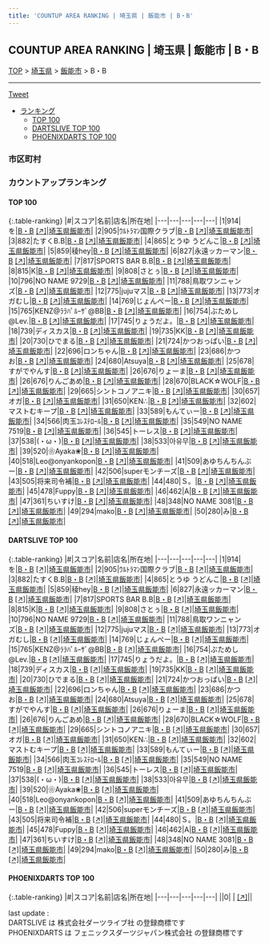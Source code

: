 ```yaml
---
title: 'COUNTUP AREA RANKING | 埼玉県 | 飯能市 | B・B'
---
```

## COUNTUP AREA RANKING | 埼玉県 | 飯能市 | B・B

[TOP](/darts/rank/) > [埼玉県](/darts/rank/埼玉県/) > [飯能市](/darts/rank/埼玉県/飯能市/) > B・B

___

<a href="https://twitter.com/share?ref_src=twsrc%5Etfw" data-text="COUNTUP AREA RANKING | 埼玉県飯能市B・B" class="twitter-share-button" data-hashtags="DARTSLIVE,PHOENIXDARTS,darts,ダーツ" data-show-count="false">Tweet</a>

* [ランキング](#カウントアップランキング)
    * [TOP 100](#top-100)
    * [DARTSLIVE TOP 100](#dartslive-top-100)
    * [PHOENIXDARTS TOP 100](#phoenixdarts-top-100)

### 市区町村

<ul>

</ul>

### カウントアップランキング

#### TOP 100



{:.table-ranking}
|#|スコア|名前|店名|所在地|
|---|---|---|---|---|
|1|914|<span class="rank-name-dl">を</span>|<a href="/darts/rank/shops/b7a14654ad784d030d9b047a20a7ba1e.html">B・B</a> <a href="https://search.dartslive.com/jp/shop/b7a14654ad784d030d9b047a20a7ba1e">[↗]</a>|<a href="/darts/rank/埼玉県/飯能市">埼玉県飯能市</a>|
|2|905|<span class="rank-name-dl">ｳﾙﾄﾗﾏﾝ国際クラブ</span>|<a href="/darts/rank/shops/b7a14654ad784d030d9b047a20a7ba1e.html">B・B</a> <a href="https://search.dartslive.com/jp/shop/b7a14654ad784d030d9b047a20a7ba1e">[↗]</a>|<a href="/darts/rank/埼玉県/飯能市">埼玉県飯能市</a>|
|3|882|<span class="rank-name-dl">たすくB.B</span>|<a href="/darts/rank/shops/b7a14654ad784d030d9b047a20a7ba1e.html">B・B</a> <a href="https://search.dartslive.com/jp/shop/b7a14654ad784d030d9b047a20a7ba1e">[↗]</a>|<a href="/darts/rank/埼玉県/飯能市">埼玉県飯能市</a>|
|4|865|<span class="rank-name-dl">とうゆ うどんこ</span>|<a href="/darts/rank/shops/b7a14654ad784d030d9b047a20a7ba1e.html">B・B</a> <a href="https://search.dartslive.com/jp/shop/b7a14654ad784d030d9b047a20a7ba1e">[↗]</a>|<a href="/darts/rank/埼玉県/飯能市">埼玉県飯能市</a>|
|5|859|<span class="rank-name-dl">稜hey</span>|<a href="/darts/rank/shops/b7a14654ad784d030d9b047a20a7ba1e.html">B・B</a> <a href="https://search.dartslive.com/jp/shop/b7a14654ad784d030d9b047a20a7ba1e">[↗]</a>|<a href="/darts/rank/埼玉県/飯能市">埼玉県飯能市</a>|
|6|827|<span class="rank-name-dl">永遠ッカーマン</span>|<a href="/darts/rank/shops/b7a14654ad784d030d9b047a20a7ba1e.html">B・B</a> <a href="https://search.dartslive.com/jp/shop/b7a14654ad784d030d9b047a20a7ba1e">[↗]</a>|<a href="/darts/rank/埼玉県/飯能市">埼玉県飯能市</a>|
|7|817|<span class="rank-name-dl">SPORTS BAR B.B</span>|<a href="/darts/rank/shops/b7a14654ad784d030d9b047a20a7ba1e.html">B・B</a> <a href="https://search.dartslive.com/jp/shop/b7a14654ad784d030d9b047a20a7ba1e">[↗]</a>|<a href="/darts/rank/埼玉県/飯能市">埼玉県飯能市</a>|
|8|815|<span class="rank-name-dl">K</span>|<a href="/darts/rank/shops/b7a14654ad784d030d9b047a20a7ba1e.html">B・B</a> <a href="https://search.dartslive.com/jp/shop/b7a14654ad784d030d9b047a20a7ba1e">[↗]</a>|<a href="/darts/rank/埼玉県/飯能市">埼玉県飯能市</a>|
|9|808|<span class="rank-name-dl">さとぅ</span>|<a href="/darts/rank/shops/b7a14654ad784d030d9b047a20a7ba1e.html">B・B</a> <a href="https://search.dartslive.com/jp/shop/b7a14654ad784d030d9b047a20a7ba1e">[↗]</a>|<a href="/darts/rank/埼玉県/飯能市">埼玉県飯能市</a>|
|10|796|<span class="rank-name-dl">NO NAME 9729</span>|<a href="/darts/rank/shops/b7a14654ad784d030d9b047a20a7ba1e.html">B・B</a> <a href="https://search.dartslive.com/jp/shop/b7a14654ad784d030d9b047a20a7ba1e">[↗]</a>|<a href="/darts/rank/埼玉県/飯能市">埼玉県飯能市</a>|
|11|788|<span class="rank-name-dl">鳥取ワンニャンズ</span>|<a href="/darts/rank/shops/b7a14654ad784d030d9b047a20a7ba1e.html">B・B</a> <a href="https://search.dartslive.com/jp/shop/b7a14654ad784d030d9b047a20a7ba1e">[↗]</a>|<a href="/darts/rank/埼玉県/飯能市">埼玉県飯能市</a>|
|12|775|<span class="rank-name-dl">jujuマス</span>|<a href="/darts/rank/shops/b7a14654ad784d030d9b047a20a7ba1e.html">B・B</a> <a href="https://search.dartslive.com/jp/shop/b7a14654ad784d030d9b047a20a7ba1e">[↗]</a>|<a href="/darts/rank/埼玉県/飯能市">埼玉県飯能市</a>|
|13|773|<span class="rank-name-dl">オガむし</span>|<a href="/darts/rank/shops/b7a14654ad784d030d9b047a20a7ba1e.html">B・B</a> <a href="https://search.dartslive.com/jp/shop/b7a14654ad784d030d9b047a20a7ba1e">[↗]</a>|<a href="/darts/rank/埼玉県/飯能市">埼玉県飯能市</a>|
|14|769|<span class="rank-name-dl">じょんぺー</span>|<a href="/darts/rank/shops/b7a14654ad784d030d9b047a20a7ba1e.html">B・B</a> <a href="https://search.dartslive.com/jp/shop/b7a14654ad784d030d9b047a20a7ba1e">[↗]</a>|<a href="/darts/rank/埼玉県/飯能市">埼玉県飯能市</a>|
|15|765|<span class="rank-name-dl">KENZ@ﾗﾗﾊﾟﾙｰｻﾞ@BB</span>|<a href="/darts/rank/shops/b7a14654ad784d030d9b047a20a7ba1e.html">B・B</a> <a href="https://search.dartslive.com/jp/shop/b7a14654ad784d030d9b047a20a7ba1e">[↗]</a>|<a href="/darts/rank/埼玉県/飯能市">埼玉県飯能市</a>|
|16|754|<span class="rank-name-dl">ぶためし@Lev.</span>|<a href="/darts/rank/shops/b7a14654ad784d030d9b047a20a7ba1e.html">B・B</a> <a href="https://search.dartslive.com/jp/shop/b7a14654ad784d030d9b047a20a7ba1e">[↗]</a>|<a href="/darts/rank/埼玉県/飯能市">埼玉県飯能市</a>|
|17|745|<span class="rank-name-dl">りょうだよ。</span>|<a href="/darts/rank/shops/b7a14654ad784d030d9b047a20a7ba1e.html">B・B</a> <a href="https://search.dartslive.com/jp/shop/b7a14654ad784d030d9b047a20a7ba1e">[↗]</a>|<a href="/darts/rank/埼玉県/飯能市">埼玉県飯能市</a>|
|18|739|<span class="rank-name-dl">ディスカス</span>|<a href="/darts/rank/shops/b7a14654ad784d030d9b047a20a7ba1e.html">B・B</a> <a href="https://search.dartslive.com/jp/shop/b7a14654ad784d030d9b047a20a7ba1e">[↗]</a>|<a href="/darts/rank/埼玉県/飯能市">埼玉県飯能市</a>|
|19|735|<span class="rank-name-dl">KK</span>|<a href="/darts/rank/shops/b7a14654ad784d030d9b047a20a7ba1e.html">B・B</a> <a href="https://search.dartslive.com/jp/shop/b7a14654ad784d030d9b047a20a7ba1e">[↗]</a>|<a href="/darts/rank/埼玉県/飯能市">埼玉県飯能市</a>|
|20|730|<span class="rank-name-dl">ひでまる</span>|<a href="/darts/rank/shops/b7a14654ad784d030d9b047a20a7ba1e.html">B・B</a> <a href="https://search.dartslive.com/jp/shop/b7a14654ad784d030d9b047a20a7ba1e">[↗]</a>|<a href="/darts/rank/埼玉県/飯能市">埼玉県飯能市</a>|
|21|724|<span class="rank-name-dl">かつおっぱい</span>|<a href="/darts/rank/shops/b7a14654ad784d030d9b047a20a7ba1e.html">B・B</a> <a href="https://search.dartslive.com/jp/shop/b7a14654ad784d030d9b047a20a7ba1e">[↗]</a>|<a href="/darts/rank/埼玉県/飯能市">埼玉県飯能市</a>|
|22|696|<span class="rank-name-dl">ロンちゃん</span>|<a href="/darts/rank/shops/b7a14654ad784d030d9b047a20a7ba1e.html">B・B</a> <a href="https://search.dartslive.com/jp/shop/b7a14654ad784d030d9b047a20a7ba1e">[↗]</a>|<a href="/darts/rank/埼玉県/飯能市">埼玉県飯能市</a>|
|23|686|<span class="rank-name-dl">かつお</span>|<a href="/darts/rank/shops/b7a14654ad784d030d9b047a20a7ba1e.html">B・B</a> <a href="https://search.dartslive.com/jp/shop/b7a14654ad784d030d9b047a20a7ba1e">[↗]</a>|<a href="/darts/rank/埼玉県/飯能市">埼玉県飯能市</a>|
|24|680|<span class="rank-name-dl">Atsuya</span>|<a href="/darts/rank/shops/b7a14654ad784d030d9b047a20a7ba1e.html">B・B</a> <a href="https://search.dartslive.com/jp/shop/b7a14654ad784d030d9b047a20a7ba1e">[↗]</a>|<a href="/darts/rank/埼玉県/飯能市">埼玉県飯能市</a>|
|25|678|<span class="rank-name-dl">すがでやんす</span>|<a href="/darts/rank/shops/b7a14654ad784d030d9b047a20a7ba1e.html">B・B</a> <a href="https://search.dartslive.com/jp/shop/b7a14654ad784d030d9b047a20a7ba1e">[↗]</a>|<a href="/darts/rank/埼玉県/飯能市">埼玉県飯能市</a>|
|26|676|<span class="rank-name-dl">りょーま</span>|<a href="/darts/rank/shops/b7a14654ad784d030d9b047a20a7ba1e.html">B・B</a> <a href="https://search.dartslive.com/jp/shop/b7a14654ad784d030d9b047a20a7ba1e">[↗]</a>|<a href="/darts/rank/埼玉県/飯能市">埼玉県飯能市</a>|
|26|676|<span class="rank-name-dl">りんごあめ</span>|<a href="/darts/rank/shops/b7a14654ad784d030d9b047a20a7ba1e.html">B・B</a> <a href="https://search.dartslive.com/jp/shop/b7a14654ad784d030d9b047a20a7ba1e">[↗]</a>|<a href="/darts/rank/埼玉県/飯能市">埼玉県飯能市</a>|
|28|670|<span class="rank-name-dl">BLACK☆WOLF</span>|<a href="/darts/rank/shops/b7a14654ad784d030d9b047a20a7ba1e.html">B・B</a> <a href="https://search.dartslive.com/jp/shop/b7a14654ad784d030d9b047a20a7ba1e">[↗]</a>|<a href="/darts/rank/埼玉県/飯能市">埼玉県飯能市</a>|
|29|665|<span class="rank-name-dl">シントコノアニキ</span>|<a href="/darts/rank/shops/b7a14654ad784d030d9b047a20a7ba1e.html">B・B</a> <a href="https://search.dartslive.com/jp/shop/b7a14654ad784d030d9b047a20a7ba1e">[↗]</a>|<a href="/darts/rank/埼玉県/飯能市">埼玉県飯能市</a>|
|30|657|<span class="rank-name-dl">オガ</span>|<a href="/darts/rank/shops/b7a14654ad784d030d9b047a20a7ba1e.html">B・B</a> <a href="https://search.dartslive.com/jp/shop/b7a14654ad784d030d9b047a20a7ba1e">[↗]</a>|<a href="/darts/rank/埼玉県/飯能市">埼玉県飯能市</a>|
|31|650|<span class="rank-name-dl">KEN∴</span>|<a href="/darts/rank/shops/b7a14654ad784d030d9b047a20a7ba1e.html">B・B</a> <a href="https://search.dartslive.com/jp/shop/b7a14654ad784d030d9b047a20a7ba1e">[↗]</a>|<a href="/darts/rank/埼玉県/飯能市">埼玉県飯能市</a>|
|32|602|<span class="rank-name-dl">マストむキープ</span>|<a href="/darts/rank/shops/b7a14654ad784d030d9b047a20a7ba1e.html">B・B</a> <a href="https://search.dartslive.com/jp/shop/b7a14654ad784d030d9b047a20a7ba1e">[↗]</a>|<a href="/darts/rank/埼玉県/飯能市">埼玉県飯能市</a>|
|33|589|<span class="rank-name-dl">もんてぃー</span>|<a href="/darts/rank/shops/b7a14654ad784d030d9b047a20a7ba1e.html">B・B</a> <a href="https://search.dartslive.com/jp/shop/b7a14654ad784d030d9b047a20a7ba1e">[↗]</a>|<a href="/darts/rank/埼玉県/飯能市">埼玉県飯能市</a>|
|34|566|<span class="rank-name-dl">肉玉ｺﾚｽﾃﾛｰﾙ</span>|<a href="/darts/rank/shops/b7a14654ad784d030d9b047a20a7ba1e.html">B・B</a> <a href="https://search.dartslive.com/jp/shop/b7a14654ad784d030d9b047a20a7ba1e">[↗]</a>|<a href="/darts/rank/埼玉県/飯能市">埼玉県飯能市</a>|
|35|549|<span class="rank-name-dl">NO NAME 7519</span>|<a href="/darts/rank/shops/b7a14654ad784d030d9b047a20a7ba1e.html">B・B</a> <a href="https://search.dartslive.com/jp/shop/b7a14654ad784d030d9b047a20a7ba1e">[↗]</a>|<a href="/darts/rank/埼玉県/飯能市">埼玉県飯能市</a>|
|36|545|<span class="rank-name-dl">トーレス</span>|<a href="/darts/rank/shops/b7a14654ad784d030d9b047a20a7ba1e.html">B・B</a> <a href="https://search.dartslive.com/jp/shop/b7a14654ad784d030d9b047a20a7ba1e">[↗]</a>|<a href="/darts/rank/埼玉県/飯能市">埼玉県飯能市</a>|
|37|538|<span class="rank-name-dl">(・ω・)</span>|<a href="/darts/rank/shops/b7a14654ad784d030d9b047a20a7ba1e.html">B・B</a> <a href="https://search.dartslive.com/jp/shop/b7a14654ad784d030d9b047a20a7ba1e">[↗]</a>|<a href="/darts/rank/埼玉県/飯能市">埼玉県飯能市</a>|
|38|533|<span class="rank-name-dl">아유무</span>|<a href="/darts/rank/shops/b7a14654ad784d030d9b047a20a7ba1e.html">B・B</a> <a href="https://search.dartslive.com/jp/shop/b7a14654ad784d030d9b047a20a7ba1e">[↗]</a>|<a href="/darts/rank/埼玉県/飯能市">埼玉県飯能市</a>|
|39|520|<span class="rank-name-dl">❀Ayaka❀</span>|<a href="/darts/rank/shops/b7a14654ad784d030d9b047a20a7ba1e.html">B・B</a> <a href="https://search.dartslive.com/jp/shop/b7a14654ad784d030d9b047a20a7ba1e">[↗]</a>|<a href="/darts/rank/埼玉県/飯能市">埼玉県飯能市</a>|
|40|518|<span class="rank-name-dl">Leo@onyankopon</span>|<a href="/darts/rank/shops/b7a14654ad784d030d9b047a20a7ba1e.html">B・B</a> <a href="https://search.dartslive.com/jp/shop/b7a14654ad784d030d9b047a20a7ba1e">[↗]</a>|<a href="/darts/rank/埼玉県/飯能市">埼玉県飯能市</a>|
|41|509|<span class="rank-name-dl">あゆちんちんぶー</span>|<a href="/darts/rank/shops/b7a14654ad784d030d9b047a20a7ba1e.html">B・B</a> <a href="https://search.dartslive.com/jp/shop/b7a14654ad784d030d9b047a20a7ba1e">[↗]</a>|<a href="/darts/rank/埼玉県/飯能市">埼玉県飯能市</a>|
|42|506|<span class="rank-name-dl">superモンチーズ</span>|<a href="/darts/rank/shops/b7a14654ad784d030d9b047a20a7ba1e.html">B・B</a> <a href="https://search.dartslive.com/jp/shop/b7a14654ad784d030d9b047a20a7ba1e">[↗]</a>|<a href="/darts/rank/埼玉県/飯能市">埼玉県飯能市</a>|
|43|505|<span class="rank-name-dl">将来司令補</span>|<a href="/darts/rank/shops/b7a14654ad784d030d9b047a20a7ba1e.html">B・B</a> <a href="https://search.dartslive.com/jp/shop/b7a14654ad784d030d9b047a20a7ba1e">[↗]</a>|<a href="/darts/rank/埼玉県/飯能市">埼玉県飯能市</a>|
|44|480|<span class="rank-name-dl">Ｓ。</span>|<a href="/darts/rank/shops/b7a14654ad784d030d9b047a20a7ba1e.html">B・B</a> <a href="https://search.dartslive.com/jp/shop/b7a14654ad784d030d9b047a20a7ba1e">[↗]</a>|<a href="/darts/rank/埼玉県/飯能市">埼玉県飯能市</a>|
|45|478|<span class="rank-name-dl">Fuppy</span>|<a href="/darts/rank/shops/b7a14654ad784d030d9b047a20a7ba1e.html">B・B</a> <a href="https://search.dartslive.com/jp/shop/b7a14654ad784d030d9b047a20a7ba1e">[↗]</a>|<a href="/darts/rank/埼玉県/飯能市">埼玉県飯能市</a>|
|46|462|<span class="rank-name-dl">A</span>|<a href="/darts/rank/shops/b7a14654ad784d030d9b047a20a7ba1e.html">B・B</a> <a href="https://search.dartslive.com/jp/shop/b7a14654ad784d030d9b047a20a7ba1e">[↗]</a>|<a href="/darts/rank/埼玉県/飯能市">埼玉県飯能市</a>|
|47|361|<span class="rank-name-dl">ちいすけ</span>|<a href="/darts/rank/shops/b7a14654ad784d030d9b047a20a7ba1e.html">B・B</a> <a href="https://search.dartslive.com/jp/shop/b7a14654ad784d030d9b047a20a7ba1e">[↗]</a>|<a href="/darts/rank/埼玉県/飯能市">埼玉県飯能市</a>|
|48|348|<span class="rank-name-dl">NO NAME 3081</span>|<a href="/darts/rank/shops/b7a14654ad784d030d9b047a20a7ba1e.html">B・B</a> <a href="https://search.dartslive.com/jp/shop/b7a14654ad784d030d9b047a20a7ba1e">[↗]</a>|<a href="/darts/rank/埼玉県/飯能市">埼玉県飯能市</a>|
|49|294|<span class="rank-name-dl">mako</span>|<a href="/darts/rank/shops/b7a14654ad784d030d9b047a20a7ba1e.html">B・B</a> <a href="https://search.dartslive.com/jp/shop/b7a14654ad784d030d9b047a20a7ba1e">[↗]</a>|<a href="/darts/rank/埼玉県/飯能市">埼玉県飯能市</a>|
|50|280|<span class="rank-name-dl">み</span>|<a href="/darts/rank/shops/b7a14654ad784d030d9b047a20a7ba1e.html">B・B</a> <a href="https://search.dartslive.com/jp/shop/b7a14654ad784d030d9b047a20a7ba1e">[↗]</a>|<a href="/darts/rank/埼玉県/飯能市">埼玉県飯能市</a>|


#### DARTSLIVE TOP 100



{:.table-ranking}
|#|スコア|名前|店名|所在地|
|---|---|---|---|---|
|1|914|<span class="rank-name-dl">を</span>|<a href="/darts/rank/shops/b7a14654ad784d030d9b047a20a7ba1e.html">B・B</a> <a href="https://search.dartslive.com/jp/shop/b7a14654ad784d030d9b047a20a7ba1e">[↗]</a>|<a href="/darts/rank/埼玉県/飯能市">埼玉県飯能市</a>|
|2|905|<span class="rank-name-dl">ｳﾙﾄﾗﾏﾝ国際クラブ</span>|<a href="/darts/rank/shops/b7a14654ad784d030d9b047a20a7ba1e.html">B・B</a> <a href="https://search.dartslive.com/jp/shop/b7a14654ad784d030d9b047a20a7ba1e">[↗]</a>|<a href="/darts/rank/埼玉県/飯能市">埼玉県飯能市</a>|
|3|882|<span class="rank-name-dl">たすくB.B</span>|<a href="/darts/rank/shops/b7a14654ad784d030d9b047a20a7ba1e.html">B・B</a> <a href="https://search.dartslive.com/jp/shop/b7a14654ad784d030d9b047a20a7ba1e">[↗]</a>|<a href="/darts/rank/埼玉県/飯能市">埼玉県飯能市</a>|
|4|865|<span class="rank-name-dl">とうゆ うどんこ</span>|<a href="/darts/rank/shops/b7a14654ad784d030d9b047a20a7ba1e.html">B・B</a> <a href="https://search.dartslive.com/jp/shop/b7a14654ad784d030d9b047a20a7ba1e">[↗]</a>|<a href="/darts/rank/埼玉県/飯能市">埼玉県飯能市</a>|
|5|859|<span class="rank-name-dl">稜hey</span>|<a href="/darts/rank/shops/b7a14654ad784d030d9b047a20a7ba1e.html">B・B</a> <a href="https://search.dartslive.com/jp/shop/b7a14654ad784d030d9b047a20a7ba1e">[↗]</a>|<a href="/darts/rank/埼玉県/飯能市">埼玉県飯能市</a>|
|6|827|<span class="rank-name-dl">永遠ッカーマン</span>|<a href="/darts/rank/shops/b7a14654ad784d030d9b047a20a7ba1e.html">B・B</a> <a href="https://search.dartslive.com/jp/shop/b7a14654ad784d030d9b047a20a7ba1e">[↗]</a>|<a href="/darts/rank/埼玉県/飯能市">埼玉県飯能市</a>|
|7|817|<span class="rank-name-dl">SPORTS BAR B.B</span>|<a href="/darts/rank/shops/b7a14654ad784d030d9b047a20a7ba1e.html">B・B</a> <a href="https://search.dartslive.com/jp/shop/b7a14654ad784d030d9b047a20a7ba1e">[↗]</a>|<a href="/darts/rank/埼玉県/飯能市">埼玉県飯能市</a>|
|8|815|<span class="rank-name-dl">K</span>|<a href="/darts/rank/shops/b7a14654ad784d030d9b047a20a7ba1e.html">B・B</a> <a href="https://search.dartslive.com/jp/shop/b7a14654ad784d030d9b047a20a7ba1e">[↗]</a>|<a href="/darts/rank/埼玉県/飯能市">埼玉県飯能市</a>|
|9|808|<span class="rank-name-dl">さとぅ</span>|<a href="/darts/rank/shops/b7a14654ad784d030d9b047a20a7ba1e.html">B・B</a> <a href="https://search.dartslive.com/jp/shop/b7a14654ad784d030d9b047a20a7ba1e">[↗]</a>|<a href="/darts/rank/埼玉県/飯能市">埼玉県飯能市</a>|
|10|796|<span class="rank-name-dl">NO NAME 9729</span>|<a href="/darts/rank/shops/b7a14654ad784d030d9b047a20a7ba1e.html">B・B</a> <a href="https://search.dartslive.com/jp/shop/b7a14654ad784d030d9b047a20a7ba1e">[↗]</a>|<a href="/darts/rank/埼玉県/飯能市">埼玉県飯能市</a>|
|11|788|<span class="rank-name-dl">鳥取ワンニャンズ</span>|<a href="/darts/rank/shops/b7a14654ad784d030d9b047a20a7ba1e.html">B・B</a> <a href="https://search.dartslive.com/jp/shop/b7a14654ad784d030d9b047a20a7ba1e">[↗]</a>|<a href="/darts/rank/埼玉県/飯能市">埼玉県飯能市</a>|
|12|775|<span class="rank-name-dl">jujuマス</span>|<a href="/darts/rank/shops/b7a14654ad784d030d9b047a20a7ba1e.html">B・B</a> <a href="https://search.dartslive.com/jp/shop/b7a14654ad784d030d9b047a20a7ba1e">[↗]</a>|<a href="/darts/rank/埼玉県/飯能市">埼玉県飯能市</a>|
|13|773|<span class="rank-name-dl">オガむし</span>|<a href="/darts/rank/shops/b7a14654ad784d030d9b047a20a7ba1e.html">B・B</a> <a href="https://search.dartslive.com/jp/shop/b7a14654ad784d030d9b047a20a7ba1e">[↗]</a>|<a href="/darts/rank/埼玉県/飯能市">埼玉県飯能市</a>|
|14|769|<span class="rank-name-dl">じょんぺー</span>|<a href="/darts/rank/shops/b7a14654ad784d030d9b047a20a7ba1e.html">B・B</a> <a href="https://search.dartslive.com/jp/shop/b7a14654ad784d030d9b047a20a7ba1e">[↗]</a>|<a href="/darts/rank/埼玉県/飯能市">埼玉県飯能市</a>|
|15|765|<span class="rank-name-dl">KENZ@ﾗﾗﾊﾟﾙｰｻﾞ@BB</span>|<a href="/darts/rank/shops/b7a14654ad784d030d9b047a20a7ba1e.html">B・B</a> <a href="https://search.dartslive.com/jp/shop/b7a14654ad784d030d9b047a20a7ba1e">[↗]</a>|<a href="/darts/rank/埼玉県/飯能市">埼玉県飯能市</a>|
|16|754|<span class="rank-name-dl">ぶためし@Lev.</span>|<a href="/darts/rank/shops/b7a14654ad784d030d9b047a20a7ba1e.html">B・B</a> <a href="https://search.dartslive.com/jp/shop/b7a14654ad784d030d9b047a20a7ba1e">[↗]</a>|<a href="/darts/rank/埼玉県/飯能市">埼玉県飯能市</a>|
|17|745|<span class="rank-name-dl">りょうだよ。</span>|<a href="/darts/rank/shops/b7a14654ad784d030d9b047a20a7ba1e.html">B・B</a> <a href="https://search.dartslive.com/jp/shop/b7a14654ad784d030d9b047a20a7ba1e">[↗]</a>|<a href="/darts/rank/埼玉県/飯能市">埼玉県飯能市</a>|
|18|739|<span class="rank-name-dl">ディスカス</span>|<a href="/darts/rank/shops/b7a14654ad784d030d9b047a20a7ba1e.html">B・B</a> <a href="https://search.dartslive.com/jp/shop/b7a14654ad784d030d9b047a20a7ba1e">[↗]</a>|<a href="/darts/rank/埼玉県/飯能市">埼玉県飯能市</a>|
|19|735|<span class="rank-name-dl">KK</span>|<a href="/darts/rank/shops/b7a14654ad784d030d9b047a20a7ba1e.html">B・B</a> <a href="https://search.dartslive.com/jp/shop/b7a14654ad784d030d9b047a20a7ba1e">[↗]</a>|<a href="/darts/rank/埼玉県/飯能市">埼玉県飯能市</a>|
|20|730|<span class="rank-name-dl">ひでまる</span>|<a href="/darts/rank/shops/b7a14654ad784d030d9b047a20a7ba1e.html">B・B</a> <a href="https://search.dartslive.com/jp/shop/b7a14654ad784d030d9b047a20a7ba1e">[↗]</a>|<a href="/darts/rank/埼玉県/飯能市">埼玉県飯能市</a>|
|21|724|<span class="rank-name-dl">かつおっぱい</span>|<a href="/darts/rank/shops/b7a14654ad784d030d9b047a20a7ba1e.html">B・B</a> <a href="https://search.dartslive.com/jp/shop/b7a14654ad784d030d9b047a20a7ba1e">[↗]</a>|<a href="/darts/rank/埼玉県/飯能市">埼玉県飯能市</a>|
|22|696|<span class="rank-name-dl">ロンちゃん</span>|<a href="/darts/rank/shops/b7a14654ad784d030d9b047a20a7ba1e.html">B・B</a> <a href="https://search.dartslive.com/jp/shop/b7a14654ad784d030d9b047a20a7ba1e">[↗]</a>|<a href="/darts/rank/埼玉県/飯能市">埼玉県飯能市</a>|
|23|686|<span class="rank-name-dl">かつお</span>|<a href="/darts/rank/shops/b7a14654ad784d030d9b047a20a7ba1e.html">B・B</a> <a href="https://search.dartslive.com/jp/shop/b7a14654ad784d030d9b047a20a7ba1e">[↗]</a>|<a href="/darts/rank/埼玉県/飯能市">埼玉県飯能市</a>|
|24|680|<span class="rank-name-dl">Atsuya</span>|<a href="/darts/rank/shops/b7a14654ad784d030d9b047a20a7ba1e.html">B・B</a> <a href="https://search.dartslive.com/jp/shop/b7a14654ad784d030d9b047a20a7ba1e">[↗]</a>|<a href="/darts/rank/埼玉県/飯能市">埼玉県飯能市</a>|
|25|678|<span class="rank-name-dl">すがでやんす</span>|<a href="/darts/rank/shops/b7a14654ad784d030d9b047a20a7ba1e.html">B・B</a> <a href="https://search.dartslive.com/jp/shop/b7a14654ad784d030d9b047a20a7ba1e">[↗]</a>|<a href="/darts/rank/埼玉県/飯能市">埼玉県飯能市</a>|
|26|676|<span class="rank-name-dl">りょーま</span>|<a href="/darts/rank/shops/b7a14654ad784d030d9b047a20a7ba1e.html">B・B</a> <a href="https://search.dartslive.com/jp/shop/b7a14654ad784d030d9b047a20a7ba1e">[↗]</a>|<a href="/darts/rank/埼玉県/飯能市">埼玉県飯能市</a>|
|26|676|<span class="rank-name-dl">りんごあめ</span>|<a href="/darts/rank/shops/b7a14654ad784d030d9b047a20a7ba1e.html">B・B</a> <a href="https://search.dartslive.com/jp/shop/b7a14654ad784d030d9b047a20a7ba1e">[↗]</a>|<a href="/darts/rank/埼玉県/飯能市">埼玉県飯能市</a>|
|28|670|<span class="rank-name-dl">BLACK☆WOLF</span>|<a href="/darts/rank/shops/b7a14654ad784d030d9b047a20a7ba1e.html">B・B</a> <a href="https://search.dartslive.com/jp/shop/b7a14654ad784d030d9b047a20a7ba1e">[↗]</a>|<a href="/darts/rank/埼玉県/飯能市">埼玉県飯能市</a>|
|29|665|<span class="rank-name-dl">シントコノアニキ</span>|<a href="/darts/rank/shops/b7a14654ad784d030d9b047a20a7ba1e.html">B・B</a> <a href="https://search.dartslive.com/jp/shop/b7a14654ad784d030d9b047a20a7ba1e">[↗]</a>|<a href="/darts/rank/埼玉県/飯能市">埼玉県飯能市</a>|
|30|657|<span class="rank-name-dl">オガ</span>|<a href="/darts/rank/shops/b7a14654ad784d030d9b047a20a7ba1e.html">B・B</a> <a href="https://search.dartslive.com/jp/shop/b7a14654ad784d030d9b047a20a7ba1e">[↗]</a>|<a href="/darts/rank/埼玉県/飯能市">埼玉県飯能市</a>|
|31|650|<span class="rank-name-dl">KEN∴</span>|<a href="/darts/rank/shops/b7a14654ad784d030d9b047a20a7ba1e.html">B・B</a> <a href="https://search.dartslive.com/jp/shop/b7a14654ad784d030d9b047a20a7ba1e">[↗]</a>|<a href="/darts/rank/埼玉県/飯能市">埼玉県飯能市</a>|
|32|602|<span class="rank-name-dl">マストむキープ</span>|<a href="/darts/rank/shops/b7a14654ad784d030d9b047a20a7ba1e.html">B・B</a> <a href="https://search.dartslive.com/jp/shop/b7a14654ad784d030d9b047a20a7ba1e">[↗]</a>|<a href="/darts/rank/埼玉県/飯能市">埼玉県飯能市</a>|
|33|589|<span class="rank-name-dl">もんてぃー</span>|<a href="/darts/rank/shops/b7a14654ad784d030d9b047a20a7ba1e.html">B・B</a> <a href="https://search.dartslive.com/jp/shop/b7a14654ad784d030d9b047a20a7ba1e">[↗]</a>|<a href="/darts/rank/埼玉県/飯能市">埼玉県飯能市</a>|
|34|566|<span class="rank-name-dl">肉玉ｺﾚｽﾃﾛｰﾙ</span>|<a href="/darts/rank/shops/b7a14654ad784d030d9b047a20a7ba1e.html">B・B</a> <a href="https://search.dartslive.com/jp/shop/b7a14654ad784d030d9b047a20a7ba1e">[↗]</a>|<a href="/darts/rank/埼玉県/飯能市">埼玉県飯能市</a>|
|35|549|<span class="rank-name-dl">NO NAME 7519</span>|<a href="/darts/rank/shops/b7a14654ad784d030d9b047a20a7ba1e.html">B・B</a> <a href="https://search.dartslive.com/jp/shop/b7a14654ad784d030d9b047a20a7ba1e">[↗]</a>|<a href="/darts/rank/埼玉県/飯能市">埼玉県飯能市</a>|
|36|545|<span class="rank-name-dl">トーレス</span>|<a href="/darts/rank/shops/b7a14654ad784d030d9b047a20a7ba1e.html">B・B</a> <a href="https://search.dartslive.com/jp/shop/b7a14654ad784d030d9b047a20a7ba1e">[↗]</a>|<a href="/darts/rank/埼玉県/飯能市">埼玉県飯能市</a>|
|37|538|<span class="rank-name-dl">(・ω・)</span>|<a href="/darts/rank/shops/b7a14654ad784d030d9b047a20a7ba1e.html">B・B</a> <a href="https://search.dartslive.com/jp/shop/b7a14654ad784d030d9b047a20a7ba1e">[↗]</a>|<a href="/darts/rank/埼玉県/飯能市">埼玉県飯能市</a>|
|38|533|<span class="rank-name-dl">아유무</span>|<a href="/darts/rank/shops/b7a14654ad784d030d9b047a20a7ba1e.html">B・B</a> <a href="https://search.dartslive.com/jp/shop/b7a14654ad784d030d9b047a20a7ba1e">[↗]</a>|<a href="/darts/rank/埼玉県/飯能市">埼玉県飯能市</a>|
|39|520|<span class="rank-name-dl">❀Ayaka❀</span>|<a href="/darts/rank/shops/b7a14654ad784d030d9b047a20a7ba1e.html">B・B</a> <a href="https://search.dartslive.com/jp/shop/b7a14654ad784d030d9b047a20a7ba1e">[↗]</a>|<a href="/darts/rank/埼玉県/飯能市">埼玉県飯能市</a>|
|40|518|<span class="rank-name-dl">Leo@onyankopon</span>|<a href="/darts/rank/shops/b7a14654ad784d030d9b047a20a7ba1e.html">B・B</a> <a href="https://search.dartslive.com/jp/shop/b7a14654ad784d030d9b047a20a7ba1e">[↗]</a>|<a href="/darts/rank/埼玉県/飯能市">埼玉県飯能市</a>|
|41|509|<span class="rank-name-dl">あゆちんちんぶー</span>|<a href="/darts/rank/shops/b7a14654ad784d030d9b047a20a7ba1e.html">B・B</a> <a href="https://search.dartslive.com/jp/shop/b7a14654ad784d030d9b047a20a7ba1e">[↗]</a>|<a href="/darts/rank/埼玉県/飯能市">埼玉県飯能市</a>|
|42|506|<span class="rank-name-dl">superモンチーズ</span>|<a href="/darts/rank/shops/b7a14654ad784d030d9b047a20a7ba1e.html">B・B</a> <a href="https://search.dartslive.com/jp/shop/b7a14654ad784d030d9b047a20a7ba1e">[↗]</a>|<a href="/darts/rank/埼玉県/飯能市">埼玉県飯能市</a>|
|43|505|<span class="rank-name-dl">将来司令補</span>|<a href="/darts/rank/shops/b7a14654ad784d030d9b047a20a7ba1e.html">B・B</a> <a href="https://search.dartslive.com/jp/shop/b7a14654ad784d030d9b047a20a7ba1e">[↗]</a>|<a href="/darts/rank/埼玉県/飯能市">埼玉県飯能市</a>|
|44|480|<span class="rank-name-dl">Ｓ。</span>|<a href="/darts/rank/shops/b7a14654ad784d030d9b047a20a7ba1e.html">B・B</a> <a href="https://search.dartslive.com/jp/shop/b7a14654ad784d030d9b047a20a7ba1e">[↗]</a>|<a href="/darts/rank/埼玉県/飯能市">埼玉県飯能市</a>|
|45|478|<span class="rank-name-dl">Fuppy</span>|<a href="/darts/rank/shops/b7a14654ad784d030d9b047a20a7ba1e.html">B・B</a> <a href="https://search.dartslive.com/jp/shop/b7a14654ad784d030d9b047a20a7ba1e">[↗]</a>|<a href="/darts/rank/埼玉県/飯能市">埼玉県飯能市</a>|
|46|462|<span class="rank-name-dl">A</span>|<a href="/darts/rank/shops/b7a14654ad784d030d9b047a20a7ba1e.html">B・B</a> <a href="https://search.dartslive.com/jp/shop/b7a14654ad784d030d9b047a20a7ba1e">[↗]</a>|<a href="/darts/rank/埼玉県/飯能市">埼玉県飯能市</a>|
|47|361|<span class="rank-name-dl">ちいすけ</span>|<a href="/darts/rank/shops/b7a14654ad784d030d9b047a20a7ba1e.html">B・B</a> <a href="https://search.dartslive.com/jp/shop/b7a14654ad784d030d9b047a20a7ba1e">[↗]</a>|<a href="/darts/rank/埼玉県/飯能市">埼玉県飯能市</a>|
|48|348|<span class="rank-name-dl">NO NAME 3081</span>|<a href="/darts/rank/shops/b7a14654ad784d030d9b047a20a7ba1e.html">B・B</a> <a href="https://search.dartslive.com/jp/shop/b7a14654ad784d030d9b047a20a7ba1e">[↗]</a>|<a href="/darts/rank/埼玉県/飯能市">埼玉県飯能市</a>|
|49|294|<span class="rank-name-dl">mako</span>|<a href="/darts/rank/shops/b7a14654ad784d030d9b047a20a7ba1e.html">B・B</a> <a href="https://search.dartslive.com/jp/shop/b7a14654ad784d030d9b047a20a7ba1e">[↗]</a>|<a href="/darts/rank/埼玉県/飯能市">埼玉県飯能市</a>|
|50|280|<span class="rank-name-dl">み</span>|<a href="/darts/rank/shops/b7a14654ad784d030d9b047a20a7ba1e.html">B・B</a> <a href="https://search.dartslive.com/jp/shop/b7a14654ad784d030d9b047a20a7ba1e">[↗]</a>|<a href="/darts/rank/埼玉県/飯能市">埼玉県飯能市</a>|


#### PHOENIXDARTS TOP 100



{:.table-ranking}
|#|スコア|名前|店名|所在地|
|---|---|---|---|---|
||0|<span class="rank-name-dl"> </span>|<a href="/darts/rank/shops/.html"></a> <a href="">[↗]</a>|<a href="/darts/rank//"></a>|


<div class="footer border-top border-gray-light mt-5 pt-3 text-right text-gray">
    last update : <span style="font-weight: italic" id="foot_last_modified"></span><br />
    DARTSLIVE は 株式会社ダーツライブ社 の登録商標です<br />
    PHOENIXDARTS は フェニックスダーツジャパン株式会社 の登録商標です<br />
</div>

<script src="https://cdnjs.cloudflare.com/ajax/libs/jquery.tablesorter/2.31.3/js/jquery.tablesorter.min.js" integrity="sha512-qzgd5cYSZcosqpzpn7zF2ZId8f/8CHmFKZ8j7mU4OUXTNRd5g+ZHBPsgKEwoqxCtdQvExE5LprwwPAgoicguNg==" crossorigin="anonymous" referrerpolicy="no-referrer"></script>
<link rel="stylesheet" href="https://cdnjs.cloudflare.com/ajax/libs/jquery.tablesorter/2.31.3/css/theme.default.min.css" integrity="sha512-wghhOJkjQX0Lh3NSWvNKeZ0ZpNn+SPVXX1Qyc9OCaogADktxrBiBdKGDoqVUOyhStvMBmJQ8ZdMHiR3wuEq8+w==" crossorigin="anonymous" referrerpolicy="no-referrer" />
<script>
$(function() {
    $(".table-ranking").tablesorter({sortList:[[0, 0]]});
    $("#foot_last_modified").text(formatDate(new Date(document.lastModified), 'yyyy-MM-dd HH:mm:ss'));
});
</script>

<script async src="https://platform.twitter.com/widgets.js" charset="utf-8"></script>